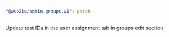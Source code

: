 ```yaml
---
"@wso2is/admin.groups.v1": patch
---
```


Update test IDs in the user assignment tab in groups edit section
